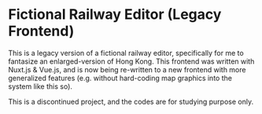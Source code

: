 # Fictional Railway Editor (Legacy Frontend)

This is a legacy version of a fictional railway editor, specifically for me to fantasize an enlarged-version of Hong Kong. This frontend was written with Nuxt.js & Vue.js, and is now being re-written to a new frontend with more generalized features (e.g. without hard-coding map graphics into the system like this so).

This is a discontinued project, and the codes are for studying purpose only.
